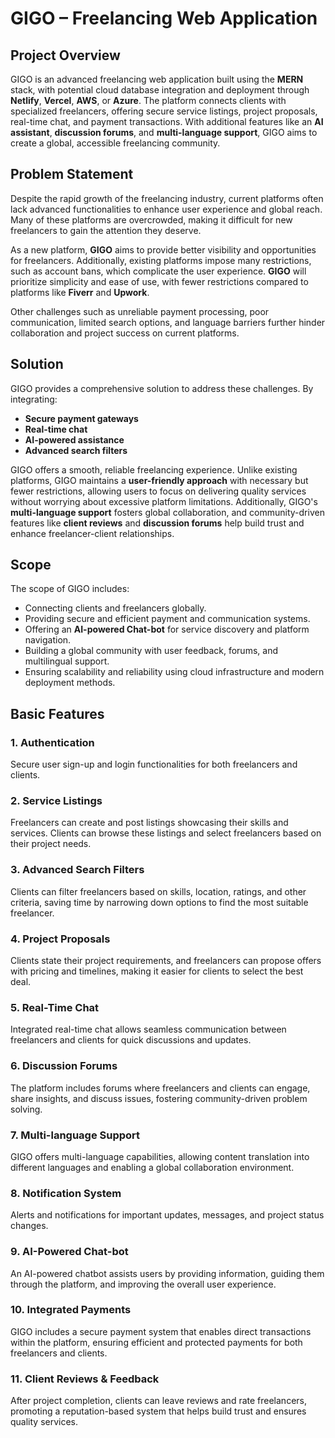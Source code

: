 # GIGO – Freelancing Web Application

## Project Overview

GIGO is an advanced freelancing web application built using the **MERN** stack, with potential cloud database integration and deployment through **Netlify**, **Vercel**, **AWS**, or **Azure**. The platform connects clients with specialized freelancers, offering secure service listings, project proposals, real-time chat, and payment transactions. With additional features like an **AI assistant**, **discussion forums**, and **multi-language support**, GIGO aims to create a global, accessible freelancing community.

## Problem Statement

Despite the rapid growth of the freelancing industry, current platforms often lack advanced functionalities to enhance user experience and global reach. Many of these platforms are overcrowded, making it difficult for new freelancers to gain the attention they deserve.

As a new platform, **GIGO** aims to provide better visibility and opportunities for freelancers. Additionally, existing platforms impose many restrictions, such as account bans, which complicate the user experience. **GIGO** will prioritize simplicity and ease of use, with fewer restrictions compared to platforms like **Fiverr** and **Upwork**.

Other challenges such as unreliable payment processing, poor communication, limited search options, and language barriers further hinder collaboration and project success on current platforms.

## Solution

GIGO provides a comprehensive solution to address these challenges. By integrating:

- **Secure payment gateways**
- **Real-time chat**
- **AI-powered assistance**
- **Advanced search filters**

GIGO offers a smooth, reliable freelancing experience. Unlike existing platforms, GIGO maintains a **user-friendly approach** with necessary but fewer restrictions, allowing users to focus on delivering quality services without worrying about excessive platform limitations. Additionally, GIGO's **multi-language support** fosters global collaboration, and community-driven features like **client reviews** and **discussion forums** help build trust and enhance freelancer-client relationships.

## Scope

The scope of GIGO includes:

- Connecting clients and freelancers globally.
- Providing secure and efficient payment and communication systems.
- Offering an **AI-powered Chat-bot** for service discovery and platform navigation.
- Building a global community with user feedback, forums, and multilingual support.
- Ensuring scalability and reliability using cloud infrastructure and modern deployment methods.

## Basic Features

### 1. Authentication
Secure user sign-up and login functionalities for both freelancers and clients.

### 2. Service Listings
Freelancers can create and post listings showcasing their skills and services. Clients can browse these listings and select freelancers based on their project needs.

### 3. Advanced Search Filters
Clients can filter freelancers based on skills, location, ratings, and other criteria, saving time by narrowing down options to find the most suitable freelancer.

### 4. Project Proposals
Clients state their project requirements, and freelancers can propose offers with pricing and timelines, making it easier for clients to select the best deal.

### 5. Real-Time Chat
Integrated real-time chat allows seamless communication between freelancers and clients for quick discussions and updates.

### 6. Discussion Forums
The platform includes forums where freelancers and clients can engage, share insights, and discuss issues, fostering community-driven problem solving.

### 7. Multi-language Support
GIGO offers multi-language capabilities, allowing content translation into different languages and enabling a global collaboration environment.

### 8. Notification System
Alerts and notifications for important updates, messages, and project status changes.

### 9. AI-Powered Chat-bot
An AI-powered chatbot assists users by providing information, guiding them through the platform, and improving the overall user experience.

### 10. Integrated Payments
GIGO includes a secure payment system that enables direct transactions within the platform, ensuring efficient and protected payments for both freelancers and clients.

### 11. Client Reviews & Feedback
After project completion, clients can leave reviews and rate freelancers, promoting a reputation-based system that helps build trust and ensures quality services.
